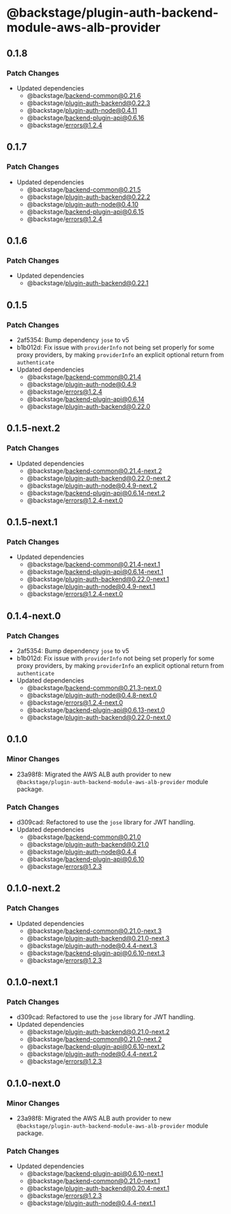 # @backstage/plugin-auth-backend-module-aws-alb-provider

## 0.1.8

### Patch Changes

- Updated dependencies
  - @backstage/backend-common@0.21.6
  - @backstage/plugin-auth-backend@0.22.3
  - @backstage/plugin-auth-node@0.4.11
  - @backstage/backend-plugin-api@0.6.16
  - @backstage/errors@1.2.4

## 0.1.7

### Patch Changes

- Updated dependencies
  - @backstage/backend-common@0.21.5
  - @backstage/plugin-auth-backend@0.22.2
  - @backstage/plugin-auth-node@0.4.10
  - @backstage/backend-plugin-api@0.6.15
  - @backstage/errors@1.2.4

## 0.1.6

### Patch Changes

- Updated dependencies
  - @backstage/plugin-auth-backend@0.22.1

## 0.1.5

### Patch Changes

- 2af5354: Bump dependency `jose` to v5
- b1b012d: Fix issue with `providerInfo` not being set properly for some proxy providers, by making `providerInfo` an explicit optional return from `authenticate`
- Updated dependencies
  - @backstage/backend-common@0.21.4
  - @backstage/plugin-auth-node@0.4.9
  - @backstage/errors@1.2.4
  - @backstage/backend-plugin-api@0.6.14
  - @backstage/plugin-auth-backend@0.22.0

## 0.1.5-next.2

### Patch Changes

- Updated dependencies
  - @backstage/backend-common@0.21.4-next.2
  - @backstage/plugin-auth-backend@0.22.0-next.2
  - @backstage/plugin-auth-node@0.4.9-next.2
  - @backstage/backend-plugin-api@0.6.14-next.2
  - @backstage/errors@1.2.4-next.0

## 0.1.5-next.1

### Patch Changes

- Updated dependencies
  - @backstage/backend-common@0.21.4-next.1
  - @backstage/backend-plugin-api@0.6.14-next.1
  - @backstage/plugin-auth-backend@0.22.0-next.1
  - @backstage/plugin-auth-node@0.4.9-next.1
  - @backstage/errors@1.2.4-next.0

## 0.1.4-next.0

### Patch Changes

- 2af5354: Bump dependency `jose` to v5
- b1b012d: Fix issue with `providerInfo` not being set properly for some proxy providers, by making `providerInfo` an explicit optional return from `authenticate`
- Updated dependencies
  - @backstage/backend-common@0.21.3-next.0
  - @backstage/plugin-auth-node@0.4.8-next.0
  - @backstage/errors@1.2.4-next.0
  - @backstage/backend-plugin-api@0.6.13-next.0
  - @backstage/plugin-auth-backend@0.22.0-next.0

## 0.1.0

### Minor Changes

- 23a98f8: Migrated the AWS ALB auth provider to new `@backstage/plugin-auth-backend-module-aws-alb-provider` module package.

### Patch Changes

- d309cad: Refactored to use the `jose` library for JWT handling.
- Updated dependencies
  - @backstage/backend-common@0.21.0
  - @backstage/plugin-auth-backend@0.21.0
  - @backstage/plugin-auth-node@0.4.4
  - @backstage/backend-plugin-api@0.6.10
  - @backstage/errors@1.2.3

## 0.1.0-next.2

### Patch Changes

- Updated dependencies
  - @backstage/backend-common@0.21.0-next.3
  - @backstage/plugin-auth-backend@0.21.0-next.3
  - @backstage/plugin-auth-node@0.4.4-next.3
  - @backstage/backend-plugin-api@0.6.10-next.3
  - @backstage/errors@1.2.3

## 0.1.0-next.1

### Patch Changes

- d309cad: Refactored to use the `jose` library for JWT handling.
- Updated dependencies
  - @backstage/plugin-auth-backend@0.21.0-next.2
  - @backstage/backend-common@0.21.0-next.2
  - @backstage/backend-plugin-api@0.6.10-next.2
  - @backstage/plugin-auth-node@0.4.4-next.2
  - @backstage/errors@1.2.3

## 0.1.0-next.0

### Minor Changes

- 23a98f8: Migrated the AWS ALB auth provider to new `@backstage/plugin-auth-backend-module-aws-alb-provider` module package.

### Patch Changes

- Updated dependencies
  - @backstage/backend-plugin-api@0.6.10-next.1
  - @backstage/backend-common@0.21.0-next.1
  - @backstage/plugin-auth-backend@0.20.4-next.1
  - @backstage/errors@1.2.3
  - @backstage/plugin-auth-node@0.4.4-next.1
